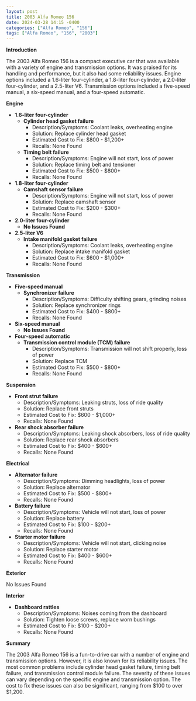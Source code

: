 ```yaml
---
layout: post
title: 2003 Alfa Romeo 156
date: 2024-03-28 14:15 -0400
categories: ["Alfa Romeo", "156"]
tags: ["Alfa Romeo", "156", "2003"]
---
```

**Introduction**

The 2003 Alfa Romeo 156 is a compact executive car that was available with a variety of engine and transmission options. It was praised for its handling and performance, but it also had some reliability issues. Engine options included a 1.6-liter four-cylinder, a 1.8-liter four-cylinder, a 2.0-liter four-cylinder, and a 2.5-liter V6. Transmission options included a five-speed manual, a six-speed manual, and a four-speed automatic.

**Engine**

* **1.6-liter four-cylinder**
    * **Cylinder head gasket failure**
        * Description/Symptoms: Coolant leaks, overheating engine
        * Solution: Replace cylinder head gasket
        * Estimated Cost to Fix: $800 - $1,200+
        * Recalls: None Found
    * **Timing belt failure**
        * Description/Symptoms: Engine will not start, loss of power
        * Solution: Replace timing belt and tensioner
        * Estimated Cost to Fix: $500 - $800+
        * Recalls: None Found
* **1.8-liter four-cylinder**
    * **Camshaft sensor failure**
        * Description/Symptoms: Engine will not start, loss of power
        * Solution: Replace camshaft sensor
        * Estimated Cost to Fix: $200 - $300+
        * Recalls: None Found
* **2.0-liter four-cylinder**
    * **No Issues Found**
* **2.5-liter V6**
    * **Intake manifold gasket failure**
        * Description/Symptoms: Coolant leaks, overheating engine
        * Solution: Replace intake manifold gasket
        * Estimated Cost to Fix: $600 - $1,000+
        * Recalls: None Found

**Transmission**

* **Five-speed manual**
    * **Synchronizer failure**
        * Description/Symptoms: Difficulty shifting gears, grinding noises
        * Solution: Replace synchronizer rings
        * Estimated Cost to Fix: $400 - $800+
        * Recalls: None Found
* **Six-speed manual**
    * **No Issues Found**
* **Four-speed automatic**
    * **Transmission control module (TCM) failure**
        * Description/Symptoms: Transmission will not shift properly, loss of power
        * Solution: Replace TCM
        * Estimated Cost to Fix: $500 - $800+
        * Recalls: None Found

**Suspension**

* **Front strut failure**
    * Description/Symptoms: Leaking struts, loss of ride quality
    * Solution: Replace front struts
    * Estimated Cost to Fix: $600 - $1,000+
    * Recalls: None Found
* **Rear shock absorber failure**
    * Description/Symptoms: Leaking shock absorbers, loss of ride quality
    * Solution: Replace rear shock absorbers
    * Estimated Cost to Fix: $400 - $600+
    * Recalls: None Found

**Electrical**

* **Alternator failure**
    * Description/Symptoms: Dimming headlights, loss of power
    * Solution: Replace alternator
    * Estimated Cost to Fix: $500 - $800+
    * Recalls: None Found
* **Battery failure**
    * Description/Symptoms: Vehicle will not start, loss of power
    * Solution: Replace battery
    * Estimated Cost to Fix: $100 - $200+
    * Recalls: None Found
* **Starter motor failure**
    * Description/Symptoms: Vehicle will not start, clicking noise
    * Solution: Replace starter motor
    * Estimated Cost to Fix: $400 - $600+
    * Recalls: None Found

**Exterior**

No Issues Found

**Interior**

* **Dashboard rattles**
    * Description/Symptoms: Noises coming from the dashboard
    * Solution: Tighten loose screws, replace worn bushings
    * Estimated Cost to Fix: $100 - $200+
    * Recalls: None Found

**Summary**

The 2003 Alfa Romeo 156 is a fun-to-drive car with a number of engine and transmission options. However, it is also known for its reliability issues. The most common problems include cylinder head gasket failure, timing belt failure, and transmission control module failure. The severity of these issues can vary depending on the specific engine and transmission option. The cost to fix these issues can also be significant, ranging from $100 to over $1,200.
